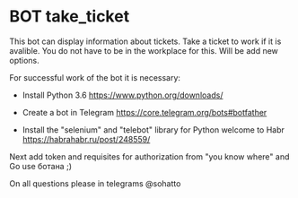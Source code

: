 # BOT take_ticket


This bot can display information about tickets. Take a ticket to work if it is avalible.
You do not have to be in the workplace for this. Will be add new options.

For successful work of the bot it is necessary:

- Install Python 3.6
https://www.python.org/downloads/

- Create a bot in Telegram
https://core.telegram.org/bots#botfather

- Install the "selenium" and "telebot" library for Python
welcome to Habr https://habrahabr.ru/post/248559/

Next add token and requisites for authorization from "you know where" and Go use ботана ;)


On all questions please in telegrams @sohatto

